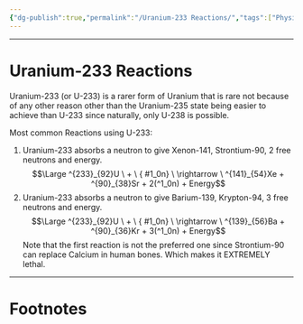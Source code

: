 ```yaml
---
{"dg-publish":true,"permalink":"/Uranium-233 Reactions/","tags":["Physics"]}
---
```



---
# Uranium-233 Reactions
Uranium-233 (or U-233) is a rarer form of Uranium that is rare not because of any other reason other than the Uranium-235 state being easier to achieve than U-233 since naturally, only U-238 is possible.

Most common Reactions using U-233:

1. Uranium-233 absorbs a neutron to give Xenon-141, Strontium-90, 2 free neutrons and energy. $$\Large ^{233}_{92}U \ + \ 
{ #1_0n}
 \ \rightarrow \ ^{141}_{54}Xe + ^{90}_{38}Sr + 2(^1_0n) + Energy$$
2. Uranium-233 absorbs a neutron to give Barium-139, Krypton-94, 3 free neutrons and energy. $$\Large ^{233}_{92}U \ + \ 
{ #1_0n}
 \ \rightarrow \ ^{139}_{56}Ba + ^{90}_{36}Kr + 3(^1_0n) + Energy$$
Note that the first reaction is not the preferred one since Strontium-90 can replace Calcium in human bones. Which makes it EXTREMELY lethal.
---
# Footnotes
